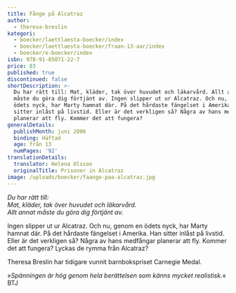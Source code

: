 ```yaml
---
title: Fånge på Alcatraz
author:
  - theresa-breslin
kategori:
  - boecker/laettlaesta-boecker/index
  - boecker/laettlaesta-boecker/fraan-13-aar/index
  - boecker/e-boecker/index
isbn: 978-91-85071-22-7
price: 83
published: true
discontinued: false
shortDescription: >-
  Du har rätt till: Mat, kläder, tak över huvudet och läkarvård. Allt annat
  måste du göra dig förtjänt av. Ingen slipper ut ur Alcatraz. Och nu, genom en
  ödets nyck, har Marty hamnat där. På det hårdaste fängelset i Amerika. Han
  sitter inlåst på livstid. Eller är det verkligen så? Några av hans medfångar
  planerar att fly. Kommer det att fungera?
generalDetails:
  publishMonth: juni 2006
  binding: Häftad
  age: från 13
  numPages: '92'
translationDetails:
  translator: Helena Olsson
  originalTitle: Prisoner in Alcatraz
image: /uploads/boecker/faange-paa-alcatraz.jpg
---
```

_Du har rätt till:  
Mat, kläder, tak över huvudet och läkarvård.  
Allt annat måste du göra dig förtjänt av._  
  
Ingen slipper ut ur Alcatraz. Och nu, genom en ödets nyck, har Marty hamnat där. På det hårdaste fängelset i Amerika. Han sitter inlåst på livstid. Eller är det verkligen så? Några av hans medfångar planerar att fly. Kommer det att fungera? Lyckas de rymma från Alcatraz?  
  
Theresa Breslin har tidigare vunnit barnbokspriset Carnegie Medal.  
  
»_Spänningen är hög genom hela berättelsen som känns mycket realistisk._« BTJ

